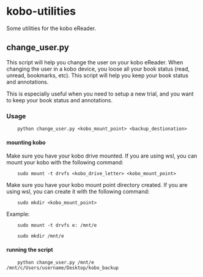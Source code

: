 # kobo-utilities
Some utilities for the kobo eReader.

## change_user.py
This script will help you change the user on your kobo eReader. When changing the user in a kobo device, you loose all your book status (read, unread, bookmarks, etc). This script will help you keep your book status and annotations.

This is especially useful when you need to setup a new trial, and you want to keep your book status and annotations.

### Usage
```
    python change_user.py <kobo_mount_point> <backup_destionation>
```

#### mounting kobo
Make sure you have your kobo drive mounted. 
If you are using wsl, you can mount your kobo with the following command:
```
    sudo mount -t drvfs <kobo_drive_letter> <kobo_mount_point>
```
Make sure you have your kobo mount point directory created. If you are using wsl, you can create it with the following command:
```
    sudo mkdir <kobo_mount_point>
```
Example:
```
    sudo mount -t drvfs e: /mnt/e
```
```
    sudo mkdir /mnt/e
```

#### running the script
```
    python change_user.py /mnt/e /mnt/c/Users/username/Desktop/kobo_backup
```

